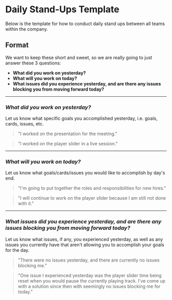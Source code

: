 # Daily Stand-Ups Template

Below is the template for how to conduct daily stand ups between all teams within the company.

## Format

We want to keep these short and sweet, so we are really going to just answer these 3 questions:

* **What did you work on yesterday?**
* **What will you work on today?**
* **What issues did you experience yesterday, and are there any issues blocking you from moving forward today?**

---

### *What did you work on yesterday?*

Let us know what specific goals you accomplished yesterday, i.e. goals, cards, issues, etc.

> "I worked on the presentation for the meeting."

> "I worked on the player slider in a live session."

---

### *What will you work on today?*

Let us know what goals/cards/issues you would like to accomplish by day's end.

> "I'm going to put together the roles and responsibilities for new hires."

> "I will continue to work on the player slider because I am still not done with it."

---

### *What issues did you experience yesterday, and are there any issues blocking you from moving forward today?*

Let us know what issues, if any, you experienced yesterday, as well as any issues you currently have that aren't allowing you to accomplish your goals for the day.

> "There were no issues yesterday, and there are currently no issues blocking me."

> "One issue I experienced yesterday was the player slider time being reset when you would pause the currently playing track. I've come up with a solution since then with seemingly no issues blocking me for today."
